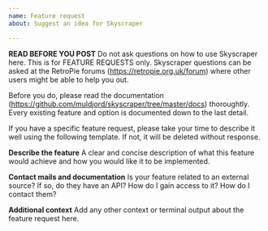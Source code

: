 ```yaml
---
name: Feature request
about: Suggest an idea for Skyscraper

---
```


**READ BEFORE YOU POST**
Do not ask questions on how to use Skyscraper here. This is for FEATURE REQUESTS only. Skyscraper questions can be asked at the RetroPie forums (https://retropie.org.uk/forum) where other users might be able to help you out.

Before you do, please read the documentation (https://github.com/muldjord/skyscraper/tree/master/docs) thoroughtly. Every existing feature and option is documented down to the last detail.

If you have a specific feature request, please take your time to describe it well using the following template. If not, it will be deleted without response.

**Describe the feature**
A clear and concise description of what this feature would achieve and how you would like it to be implemented.

**Contact mails and documentation**
Is your feature related to an external source? If so, do they have an API? How do I gain access to it? How do I contact them?

**Additional context**
Add any other context or terminal output about the feature request here.
